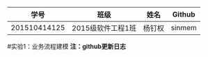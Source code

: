 
学号|班级|姓名|Github
|:-------:|:-------------:|:----------:|:-------:|
201510414125|2015级软件工程1班|杨钉权|sinmem
#实验1：业务流程建模
**注：github更新日志**
```

```